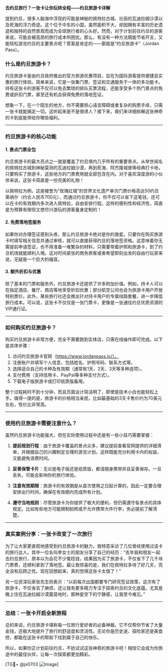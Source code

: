 **去约旦旅行？一张卡让你玩转全程——约旦旅游卡详解**

提到约旦，很多人脑海中浮现的可能是神秘的佩特拉古城、壮丽的瓦迪拉姆沙漠以及死海的浮力奇迹。这个位于中东的小国，虽然面积不大，却因拥有丰富的历史遗迹和独特的自然景观而成为全球旅行者的心头好。然而，对于计划前往约旦的游客来说，可能会被高昂的旅行成本所困扰。那么，有没有一种方法既能节省开支，又能轻松游览约旦的主要景点呢？答案是肯定的——那就是“约旦旅游卡”（Jordan Pass）。

### **什么是约旦旅游卡？**
约旦旅游卡是由约旦政府推出的官方旅游优惠项目，旨在为国际游客提供便捷且实惠的旅行体验。简单来说，它是一张集门票、签证和交通服务于一体的多功能卡。持有这张卡的游客不仅可以免去繁琐的排队买票流程，还能享受多个热门景点的免费或折扣门票，甚至还有机会获得免费的落地签证。

想象一下，在一个陌生的地方，你不需要担心语言障碍或者复杂的购票手续，只需一张卡就能搞定一切。这听起来是不是很诱人？接下来，我们来详细拆解这张神奇的卡到底能带给你哪些福利。

---

### **约旦旅游卡的核心功能**
#### 1. **景点门票全包**
约旦旅游卡的最大亮点之一就是覆盖了约旦境内几乎所有的重要景点。从举世闻名的佩特拉古城到神秘莫测的瓦迪拉姆沙漠，再到死海、阿杰隆城堡等经典打卡地，只要购买了旅游卡，这些地方的门票费用就全部包含在内。对于喜欢深度游的小伙伴来说，这张卡简直是一份完美的礼物！

以佩特拉为例，这座被誉为“玫瑰红城”的世界文化遗产单次门票价格高达50约旦第纳尔（约合人民币700元），而通过约旦旅游卡，你不仅可以省下这笔钱，还可以在卡的有效期内多次进入佩特拉，自由安排行程。这样的便利性和经济性，简直是为预算有限但又想尽兴游玩的游客量身定制的！

#### 2. **免费落地签服务**
如果你对办理签证感到头疼，那么约旦旅游卡绝对是你的救星。只要你在购买旅游卡时填写相关信息并通过审核，就可以直接获得约旦的落地签资格。这意味着你无需提前申请签证，也不用准备一堆繁杂的材料，只需要带着护照和旅游卡，到了约旦机场就能顺利入境。这对时间紧张的商务旅客或者希望即刻出发的自由行玩家来说，无疑是一个巨大的福音。

#### 3. **额外折扣与优惠**
除了基本的门票和服务外，约旦旅游卡还提供了许多附加价值。例如，持卡人可以在指定酒店、餐厅、商店等地享受折扣优惠；部分航空公司也会为旅游卡用户开放特别票价。此外，某些旅行社还会推出针对持卡用户的专属线路套餐，进一步降低旅行成本。可以说，这张卡不仅仅是一张门票卡，更像是一张通往约旦优质资源的VIP通行证。

---

### **如何购买约旦旅游卡？**
购买约旦旅游卡非常方便，完全不需要跑到实体店，只需在线操作即可完成。以下是具体步骤：

1. 访问约旦旅游卡官网（https://www.jordanpass.jo/）。
2. 注册账户并填写个人信息，包括姓名、护照号码、联系方式等。
3. 选择适合自己的卡种及有效期（通常有1天、2天、3天等多种选项）。
4. 支付费用（支持信用卡、PayPal等多种支付方式）。
5. 下载电子版旅游卡或打印纸质版备用。

整个过程耗时不到十分钟，而且页面设计简洁明了，即使是技术小白也能轻松上手。值得一提的是，旅游卡的价格相当亲民，比如最基础的3天卡售价约为70美元左右，性价比非常高。

---

### **使用约旦旅游卡需要注意什么？**
虽然约旦旅游卡功能强大，但在实际使用过程中还是有一些小技巧需要掌握：

1. **提前规划行程**：由于旅游卡覆盖的景点众多，建议提前查看官网提供的详细清单，并根据自己的兴趣制定合理的游览计划。这样既能充分利用卡内的权益，又能避免浪费时间。
   
2. **妥善保管卡片**：无论是电子版还是纸质版，都请随身携带并且妥善保存。一旦丢失，可能会影响你的旅行体验。

3. **注意有效期限**：旅游卡的有效期是从首次使用之日起计算的，因此一定要合理安排出行时间，确保在有效期内完成所有计划。

4. **遵守当地规则**：尽管旅游卡为你提供了极大的便利，但仍需遵守各景点的具体规定。比如有些地方可能限制拍照或不允许携带大件行李，务必提前了解清楚。

---

### **真实案例分享：一张卡改变了一次旅行**
为了让大家更直观地感受到约旦旅游卡的魅力，我特意采访了几位曾经使用过该卡的旅行达人。其中一位名叫李女士的朋友分享了自己的经历：“去年我和朋友一起去约旦旅行，原本以为会花不少冤枉钱，结果因为买了旅游卡，不仅省下了几千块门票费，还顺利拿到了落地签。最让我惊喜的是，我们在佩特拉多待了好几天，完全没有后顾之忧。现在回想起来，真的觉得这张卡太值了！”

另一位资深玩家张先生则表示：“以前每次出国都要专门研究签证政策，这次有了旅游卡，不仅省去了麻烦，还让我有更多精力专注于探索约旦的文化底蕴。尤其是晚上住在瓦迪拉姆沙漠露营地时，那种星空下的宁静感，让我至今难忘。”

---

### **总结：一张卡开启全新旅程**
总的来说，约旦旅游卡堪称每一位旅行爱好者的必备神器。它不仅帮你节省了大量金钱，还极大地提升了旅行的舒适度和灵活性。无论你是历史迷、探险家还是美食控，都能在这张卡的帮助下找到属于自己的快乐。

所以，如果你正计划前往约旦，不妨试试这张神奇的旅游卡吧！相信它会成为你旅途中的最佳伙伴，让每一次探索都更加精彩。

[TG💪+ @jx0703 ![Image](https://github.com/user-attachments/assets/dbca1d08-cadb-493c-b0ec-ad6f7a83f270)]